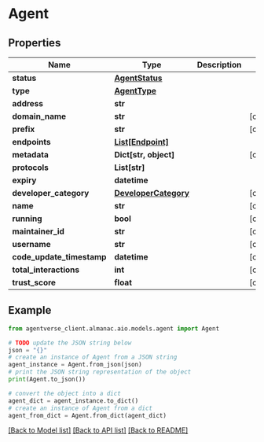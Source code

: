 # Agent


## Properties

Name | Type | Description | Notes
------------ | ------------- | ------------- | -------------
**status** | [**AgentStatus**](AgentStatus.md) |  | 
**type** | [**AgentType**](AgentType.md) |  | 
**address** | **str** |  | 
**domain_name** | **str** |  | [optional] 
**prefix** | **str** |  | [optional] 
**endpoints** | [**List[Endpoint]**](Endpoint.md) |  | 
**metadata** | **Dict[str, object]** |  | [optional] 
**protocols** | **List[str]** |  | 
**expiry** | **datetime** |  | 
**developer_category** | [**DeveloperCategory**](DeveloperCategory.md) |  | [optional] 
**name** | **str** |  | [optional] 
**running** | **bool** |  | [optional] 
**maintainer_id** | **str** |  | [optional] 
**username** | **str** |  | [optional] 
**code_update_timestamp** | **datetime** |  | [optional] 
**total_interactions** | **int** |  | [optional] 
**trust_score** | **float** |  | [optional] 

## Example

```python
from agentverse_client.almanac.aio.models.agent import Agent

# TODO update the JSON string below
json = "{}"
# create an instance of Agent from a JSON string
agent_instance = Agent.from_json(json)
# print the JSON string representation of the object
print(Agent.to_json())

# convert the object into a dict
agent_dict = agent_instance.to_dict()
# create an instance of Agent from a dict
agent_from_dict = Agent.from_dict(agent_dict)
```
[[Back to Model list]](../README.md#documentation-for-models) [[Back to API list]](../README.md#documentation-for-api-endpoints) [[Back to README]](../README.md)


